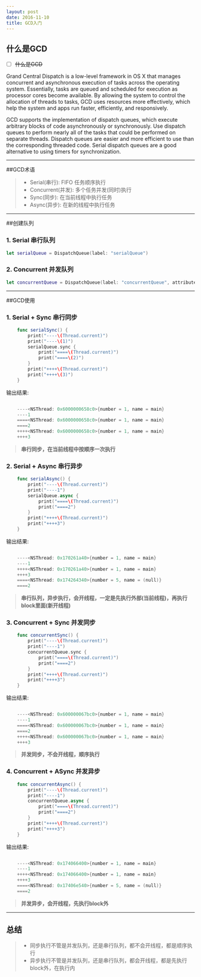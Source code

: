 ```yaml
---
layout: post
date: 2016-11-10
title: GCD入门
---
```








## 什么是GCD
- [ ] ~~什么是GCD~~

Grand Central Dispatch is a low-level framework in OS X that manages concurrent and asynchronous execution of tasks across the operating system. Essentially, tasks are queued and scheduled for execution as processor cores become available. By allowing the system to control the allocation of threads to tasks, GCD uses resources more effectively, which help the system and apps run faster, efficiently, and responsively.

GCD supports the implementation of dispatch queues, which execute arbitrary blocks of code asynchronously or synchronously. Use dispatch queues to perform nearly all of the tasks that could be performed on separate threads. Dispatch queues are easier and more efficient to use than the corresponding threaded code. Serial dispatch queues are a good alternative to using timers for synchronization.

---
##GCD术语
> * Serial(串行): FIFO 任务顺序执行
> * Concurrent(并发): 多个任务并发(同时)执行
> * Sync(同步): 在当前线程中执行任务
> * Async(异步): 在新的线程中执行任务

---
##创建队列
### 1. Serial 串行队列
```swift
let serialQueue = DispatchQueue(label: "serialQueue")
```
### 2. Concurrent 并发队列
```swift
let concurrentQueue = DispatchQueue(label: "concurrentQueue", attributes: DispatchQueue.Attributes.concurrent)
```

---
##GCD使用

### 1. Serial + Sync 串行同步
```swift
    func serialSync() {
        print("----\(Thread.current)")
        print("----\(1)")
        serialQueue.sync {
            print("====\(Thread.current)")
            print("====\(2)")
        }
        print("++++\(Thread.current)")
        print("++++\(3)")
    }
```
输出结果:
```swift

    ----<NSThread: 0x6000000658c0>{number = 1, name = main}
    ----1
    ====<NSThread: 0x6000000658c0>{number = 1, name = main}
    ====2
    ++++<NSThread: 0x6000000658c0>{number = 1, name = main}
    ++++3
```
> **串行同步，在当前线程中按顺序一次执行**

### 2. Serial + Async 串行异步
```swift
    func serialAsync() {
        print("----\(Thread.current)")
        print("----1")
        serialQueue.async {
            print("====\(Thread.current)")
            print("====2")
        }
        print("++++\(Thread.current)")
        print("++++3")
    }
```
输出结果:
```swift

    ----<NSThread: 0x170261a40>{number = 1, name = main}
    ----1
    ++++<NSThread: 0x170261a40>{number = 1, name = main}
    ++++3
    ====<NSThread: 0x174264340>{number = 5, name = (null)}
    ====2
```
> **串行队列，异步执行，会开线程，一定是先执行外部(当前线程)，再执行block里面(新开线程)**

### 3. Concurrent + Sync 并发同步
```swift
    func concurrentSync() {
        print("----\(Thread.current)")
        print("----1")
        concurrentQueue.sync {
            print("====\(Thread.current)")
            print("====2")
        }
        print("++++\(Thread.current)")
        print("++++3")
    }
```
输出结果:
```swift

    ----<NSThread: 0x600000067bc0>{number = 1, name = main}
    ----1
    ====<NSThread: 0x600000067bc0>{number = 1, name = main}
    ====2
    ++++<NSThread: 0x600000067bc0>{number = 1, name = main}
    ++++3
```
> **并发同步，不会开线程，顺序执行**

### 4. Concurrent + ASync 并发异步
```swift
    func concurrentAsync() {
        print("----\(Thread.current)")
        print("----1")
        concurrentQueue.async {
            print("====\(Thread.current)")
            print("====2")
        }
        print("++++\(Thread.current)")
        print("++++3")
    }
```
输出结果:
```swift

    ----<NSThread: 0x174066400>{number = 1, name = main}
    ----1
    ++++<NSThread: 0x174066400>{number = 1, name = main}
    ++++3
    ====<NSThread: 0x17406e540>{number = 5, name = (null)}
    ====2
```
> **并发异步，会开线程，先执行block外**

---

## 总结
> * 同步执行不管是并发队列，还是串行队列，都不会开线程，都是顺序执行
> * 异步执行不管是并发队列，还是串行队列，都会开线程，都是先执行block外，在执行内

